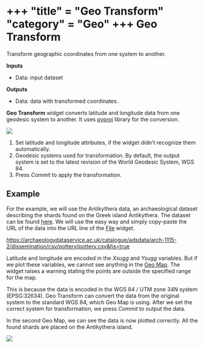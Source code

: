 +++
"title" = "Geo Transform"
"category" = "Geo"
+++
Geo Transform
=============

Transform geographic coordinates from one system to another.

**Inputs**

- Data: input dataset

**Outputs**

- Data: data with transformed coordinates.

**Geo Transform** widget converts latitude and longitude data from one geodesic system to another. It uses [pyproj](https://pyproj4.github.io/pyproj/stable/) library for the conversion.

![](../images/GeoTransform.png)

1. Set latitude and longitude attributes, if the widget didn't recognize them automatically.
2. Geodesic systems used for transformation. By default, the output system is set to the latest revision of the World Geodesic System, WGS 84.
3. Press *Commit* to apply the transformation.

Example
-------

For the example, we will use the Antikythera data, an archaeological dataset describing the shards found on the Greek island Antikythera. The dataset can be found [here](https://archaeologydataservice.ac.uk/catalogue/adsdata/arch-1115-2/dissemination/csv/pottery/pottery.csv&hs=true). We will use the easy way and simply copy-paste the URL of the data into the URL line of the [File](https://orangedatamining.com/widget-catalog/data/file/) widget.

https://archaeologydataservice.ac.uk/catalogue/adsdata/arch-1115-2/dissemination/csv/pottery/pottery.csv&hs=true

Latitude and longitude are encoded in the *Xsugg* and *Ysugg* variables. But if we plot these variables, we cannot see anything in the [Geo Map](../geomap/). The widget raises a warning stating the points are outside the specified range for the map.

This is because the data is encoded in the WGS 84 / UTM zone 34N system (EPSG:32634). Geo Transform can convert the data from the original system to the standard WGS 84, which Geo Map is using. After we set the correct system for transformation, we press *Commit* to output the data.

In the second Geo Map, we can see the data is now plotted correctly. All the found shards are placed on the Antikythera island.

![](../images/GeoTransform-Example.png)
